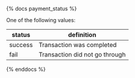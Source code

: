{% docs payment_status %}
	
One of the following values: 

| status         | definition                                       |
|----------------|--------------------------------------------------|
| success        | Transaction was completed                        |
| fail           | Transaction did not go through                   |

{% enddocs %}